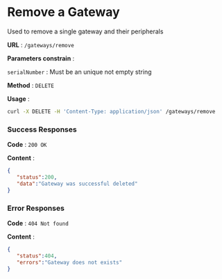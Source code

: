 # Remove a Gateway
Used to remove a single gateway and their peripherals

**URL** : `/gateways/remove`

**Parameters constrain** :

`serialNumber` : Must be an unique not empty string

**Method** : `DELETE`

**Usage** : 
```bash
curl -X DELETE -H 'Content-Type: application/json' /gateways/remove
```

### Success Responses

**Code** : `200 OK`

**Content** :
```json
{
   "status":200,
   "data":"Gateway was successful deleted"
}
```

### Error Responses

**Code** : `404 Not found`

**Content** :
```json
{
   "status":404,
   "errors":"Gateway does not exists"
}
```
